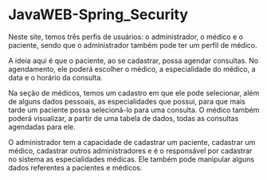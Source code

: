 # JavaWEB-Spring_Security
Neste site, temos três perfis de usuários: o administrador, o médico e o paciente, sendo que o administrador também pode ter um perfil de médico.

A ideia aqui é que o paciente, ao se cadastrar, possa agendar consultas. No agendamento, ele poderá escolher o médico, a especialidade do médico, a data e o horário da consulta.

Na seção de médicos, temos um cadastro em que ele pode selecionar, além de alguns dados pessoais, as especialidades que possui, para que mais tarde um paciente possa selecioná-lo para uma consulta. O médico também poderá visualizar, a partir de uma tabela de dados, todas as consultas agendadas para ele.

O administrador tem a capacidade de cadastrar um paciente, cadastrar um médico, cadastrar outros administradores e é o responsável por cadastrar no sistema as especialidades médicas. Ele também pode manipular alguns dados referentes a pacientes e médicos.
